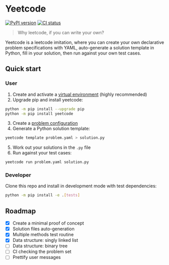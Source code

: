 # Yeetcode

[![PyPI version](
https://badge.fury.io/py/yeetcode.svg
)](https://badge.fury.io/py/yeetcode)
[![CI status](
https://github.com/qianxyz/yeetcode/actions/workflows/ci.yml/badge.svg
)](https://github.com/qianxyz/yeetcode/actions)

> Why leetcode, if you can write your own?

Yeetcode is a leetcode imitation, where you can create your own
declarative problem specifications with YAML, auto-generate a solution
template in Python, fill in your solution, then run against your own 
test cases.

## Quick start

### User

1. Create and activate a [virtual environment](
   https://docs.python.org/3/library/venv.html) (highly recommended)
2. Upgrade pip and install yeetcode:
```sh
python -m pip install --upgrade pip
python -m pip install yeetcode
```
3. Create a [problem configuration](./example/README.md)
4. Generate a Python solution template:
```sh
yeetcode template problem.yaml > solution.py
```
5. Work out your solutions in the `.py` file
6. Run against your test cases:
```sh
yeetcode run problem.yaml solution.py
```

### Developer

Clone this repo and install in development mode with test dependencies:
```sh
python -m pip install -e .[tests]
```

## Roadmap

- [x] Create a minimal proof of concept
- [x] Solution files auto-generation
- [x] Multiple methods test routine
- [x] Data structure: singly linked list
- [ ] Data structure: binary tree
- [ ] CI checking the problem set
- [ ] Prettify user messages
